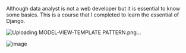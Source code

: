 Although data analyst is not a web developer but it is essential to know some basics. This is a course that I completed to learn the essential of Django. 

![Uploading MODEL-VIEW-TEMPLATE PATTERN.png…]()

![image](https://github.com/ramanyazdi/Djano-Est/assets/10933161/beaca40f-7a55-41e7-9ab0-55a626d69281)


